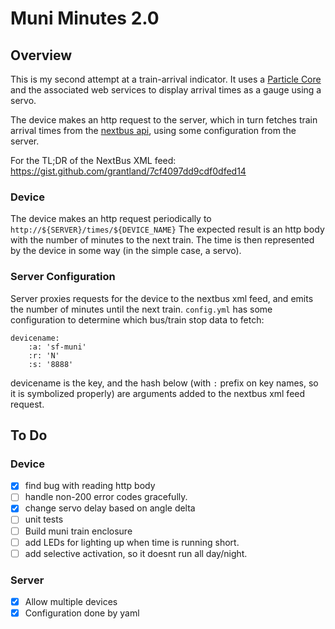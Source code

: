 Muni Minutes 2.0
================

## Overview

This is my second attempt at a train-arrival indicator. It uses a [Particle
Core](https://store.particle.io/?product=spark-core) and the associated web
services to display arrival times as a gauge using a servo.

The device makes an http request to the server, which in turn fetches train
arrival times from the [nextbus
api](http://nextbus.com/xmlFeedDocs/NextBusXMLFeed.pdf), using some
configuration from the server.

For the TL;DR of the NextBus XML feed: https://gist.github.com/grantland/7cf4097dd9cdf0dfed14

### Device

The device makes an http request periodically to `http://${SERVER}/times/${DEVICE_NAME}`
The expected result is an http body with the number of minutes to the next train.
The time is then represented by the device in some way (in the simple case, a servo).

### Server Configuration

Server proxies requests for the device to the nextbus xml feed, and emits the
number of minutes until the next train.  `config.yml` has some configuration to
determine which bus/train stop data to fetch:

```
devicename:
    :a: 'sf-muni'
    :r: 'N'
    :s: '8888'
```

devicename is the key, and the hash below (with `:` prefix on key names, so it
is symbolized properly) are arguments added to the nextbus xml feed request.

## To Do

### Device
- [x] find bug with reading http body
- [ ] handle non-200 error codes gracefully.
- [x] change servo delay based on angle delta
- [ ] unit tests
- [ ] Build muni train enclosure
- [ ] add LEDs for lighting up when time is running short.
- [ ] add selective activation, so it doesnt run all day/night.

### Server
- [x] Allow multiple devices
- [x] Configuration done by yaml
